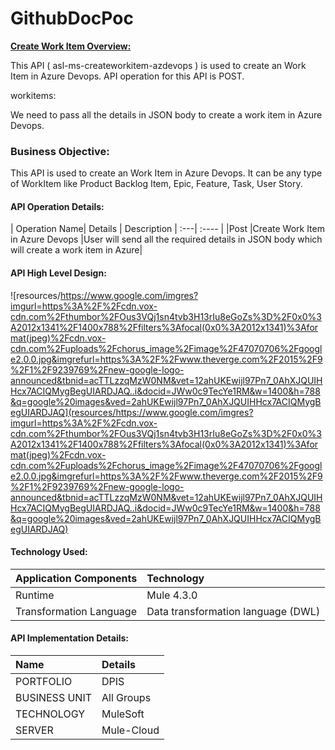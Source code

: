 # GithubDocPoc
<b><u> Create Work Item Overview: </b></u>

This API ( asl-ms-createworkitem-azdevops ) is used to create an Work Item in Azure Devops. API operation for this API is POST.

workitems: 

We need to pass all the details in JSON body to create a work item in Azure Devops.

### Business Objective: 

This API is used to create an Work Item in Azure Devops. It can be any type of WorkItem like Product Backlog Item, Epic, Feature, Task, User Story.

#### API Operation Details: 

|  Operation Name| Details  | Description
|   :---|    :---- |
|Post |Create Work Item in Azure Devops |User will send all the required details in JSON body which will create a work item in Azure|

#### **API High Level Design:**


![resources/https://www.google.com/imgres?imgurl=https%3A%2F%2Fcdn.vox-cdn.com%2Fthumbor%2FOus3VQj1sn4tvb3H13rIu8eGoZs%3D%2F0x0%3A2012x1341%2F1400x788%2Ffilters%3Afocal(0x0%3A2012x1341)%3Aformat(jpeg)%2Fcdn.vox-cdn.com%2Fuploads%2Fchorus_image%2Fimage%2F47070706%2Fgoogle2.0.0.jpg&imgrefurl=https%3A%2F%2Fwww.theverge.com%2F2015%2F9%2F1%2F9239769%2Fnew-google-logo-announced&tbnid=acTTLzzqMzW0NM&vet=12ahUKEwijl97Pn7_0AhXJQUIHHcx7ACIQMygBegUIARDJAQ..i&docid=JWw0c9TecYe1RM&w=1400&h=788&q=google%20images&ved=2ahUKEwijl97Pn7_0AhXJQUIHHcx7ACIQMygBegUIARDJAQ](resources/https://www.google.com/imgres?imgurl=https%3A%2F%2Fcdn.vox-cdn.com%2Fthumbor%2FOus3VQj1sn4tvb3H13rIu8eGoZs%3D%2F0x0%3A2012x1341%2F1400x788%2Ffilters%3Afocal(0x0%3A2012x1341)%3Aformat(jpeg)%2Fcdn.vox-cdn.com%2Fuploads%2Fchorus_image%2Fimage%2F47070706%2Fgoogle2.0.0.jpg&imgrefurl=https%3A%2F%2Fwww.theverge.com%2F2015%2F9%2F1%2F9239769%2Fnew-google-logo-announced&tbnid=acTTLzzqMzW0NM&vet=12ahUKEwijl97Pn7_0AhXJQUIHHcx7ACIQMygBegUIARDJAQ..i&docid=JWw0c9TecYe1RM&w=1400&h=788&q=google%20images&ved=2ahUKEwijl97Pn7_0AhXJQUIHHcx7ACIQMygBegUIARDJAQ)


#### **Technology Used:**

|   Application Components |   Technology   |
|   :---|    :---- |
| Runtime | Mule 4.3.0 |
| Transformation Language | Data transformation language (DWL) |

#### **API Implementation Details:**

|  Name | Details  |
|   :---|    :---- |
| PORTFOLIO | DPIS |
| BUSINESS UNIT | All Groups |
| TECHNOLOGY | MuleSoft |
| SERVER | Mule-Cloud |
